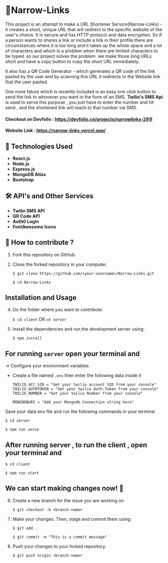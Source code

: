 # 🔗Narrow-Links

This project is an attempt to make a URL Shortener Service(Narrow-Links) - it creates a short, unique URL that will redirect to the specific website of the user's choice.
It is secure and has HTTP protocol and data encryption.
So if a person wants to shares a link or include a link in their profile there are circumstances where it is too long and it takes up the whole space and a lot of characters and which is a problem when there are limited characters to be typed. so our project solves the problem. we make those long URLs short and have a copy button to copy the short URL immediately.

It also has a QR Code Generator - which generates a QR code of the link pasted by the user and by scanning this URL it redirects to the Website link that the user pasted.

One more fature which is recently included is an easy one click button to send the link to whovever you want in the form of an SMS. **Twilio's SMS Api** is used to serve this purpose , you just have to enter the number and hit send , and the shortened link will reach to that number via SMS.


#### Checkout on Devfolio : https://devfolio.co/projects/narrowlinks-291f

#### Website Link : https://narrow-links.vercel.app/

## 🧰 Technologies Used 

- **React.js** 
- **Node.js** 
- **Express.js**
- **MongoDB Atlas**
- **Bootstrap**

## 🛠️ API's and Other Services

- **Twilio SMS API**
- **QR Code API**
- **Auth0 Login**
- **FontAwesome Icons**

## 🚀 How to contribute ?

1. Fork this repository on GitHub.

2. Clone the forked repository in your computer.

    `$ git clone https://github.com/<your-username>/Narrow-Links.git`
    
    `$ cd Narrow-Links`

## Installation and Usage 

4. Go the folder where you want to contribute:

    `$ cd client` OR `cd server`

5. Install the dependencies and run the development server using:

     `$ npm install`

  ## For running `server` open your terminal and 
  
  -> Configure your environment variables 
  
   - Create a file named `.env` then enter the following data inside it 
     
     ```
     TWILIO_ACC_SID = "Get your twilio account SID from your console"
     TWILIO_AUTHTOKEN = "Get your twilio Auth-Token from your console"
     TWILIO_NUMBER = "Get your twilio Number from your console"

     MONGODBURI = "Add your Mongodb Connection string here"
     ```
    
   Save your data env file and run the following commands in your terminal
   
   `$ cd server`
    
   `$ npm run serve`
  
  ## After running server , to run the client , open your terminal and 
  
   `$ cd client`
    
   `$ npm run start`

## We can start making changes now! 🥳

6. Create a new branch for the issue you are working on
    
    `$ git checkout -b <branch-name>`

7. Make your changes. Then, stage and commit them using:

    `$ git add .`
    
    `$ git commit -m "This is a commit message"`
    
7. Push your changes to your forked repository.

    `$ git push origin <branch-name>`
